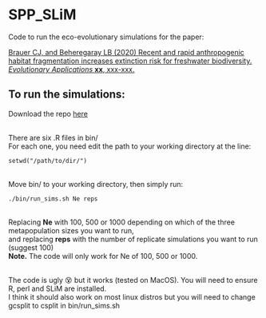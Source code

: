 # SPP_SLiM
 Code to run the eco-evolutionary simulations for the paper:
 
 [Brauer CJ, and Beheregaray LB (2020) Recent and rapid anthropogenic habitat fragmentation increases extinction risk for freshwater biodiversity. *Evolutionary Applications* **xx**, xxx-xxx.](https://www.biorxiv.org/content/10.1101/2020.02.04.934729v1.abstract)
 
## To run the simulations:

Download the repo [here](https://github.com/pygmyperch/SPP_SLiM/archive/master.zip)

\
There are six .R files in bin/<br />
For each one, you need edit the path to your working directory at the line:
```
setwd("/path/to/dir/")

```

\
Move bin/ to your working directory, then simply run:

```
./bin/run_sims.sh Ne reps

```

\
Replacing **Ne** with 100, 500 or 1000 depending on which of the three metapopulation sizes you want to run,<br />
and replacing **reps** with the number of replicate simulations you want to run (suggest 100)<br />
**Note.** The code will only work for Ne of 100, 500 or 1000.



\
The code is ugly :dizzy_face: but it works (tested on MacOS). You will need to ensure R, perl and SLiM are installed.
\
I think it should also work on most linux distros but you will need to change gcsplit to csplit in bin/run_sims.sh 

